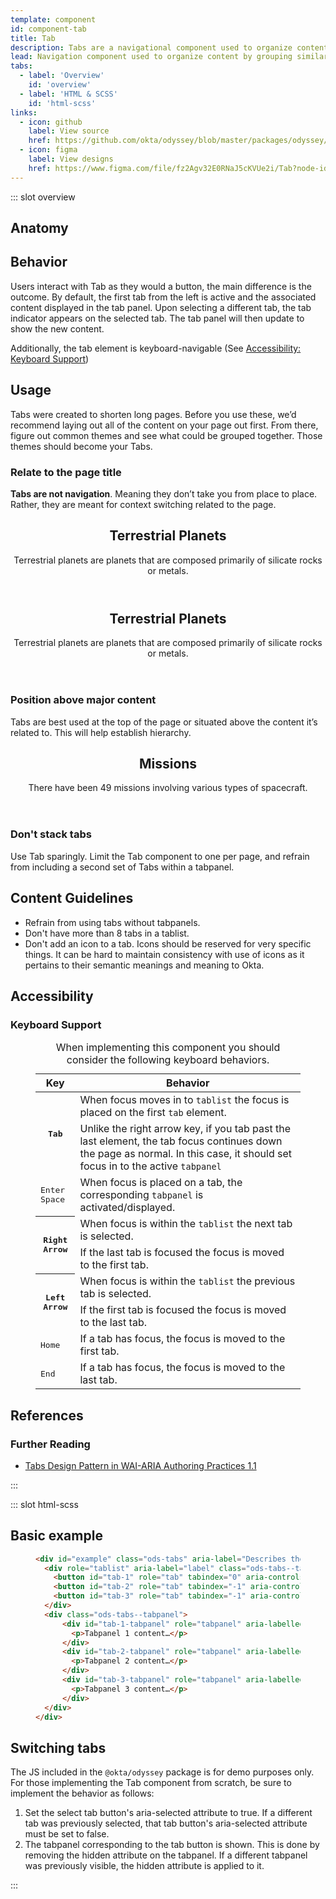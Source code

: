 ```yaml
---
template: component
id: component-tab
title: Tab
description: Tabs are a navigational component used to organize content by grouping similar information on the same page.
lead: Navigation component used to organize content by grouping similar information on the same page. They allow content to be viewed without having to navigate away from that page or route.
tabs:
  - label: 'Overview'
    id: 'overview'
  - label: 'HTML & SCSS'
    id: 'html-scss'
links:
  - icon: github
    label: View source
    href: https://github.com/okta/odyssey/blob/master/packages/odyssey/src/scss/components/_tab.scss
  - icon: figma
    label: View designs
    href: https://www.figma.com/file/fz2Agv32E0RNaJ5cKVUe2i/Tab?node-id=519%3A0
---
```


::: slot overview

## Anatomy


<Anatomy img="images/anatomy-tab.svg" />

## Behavior

<Description>

Users interact with Tab as they would a button, the main difference is the outcome. By default, the first tab from the left is active and the associated content displayed in the tab panel. Upon selecting a different tab, the tab indicator appears on the selected tab. The tab panel will then update to show the new content. 

Additionally, the tab element is keyboard-navigable (See [Accessibility: Keyboard Support](#keyboard-support))

</Description>

<Visual layout="wide" content="full" fade>
  <template>
    <header>
      <h1>Terrestrial Planets</h1>
      <p>Terrestrial planets are planets that are composed primarily of silicate rocks or metals.</p>
    </header>
    <OdsTabs aria-label="Types of terrestrial planets" :active="tabsPlanets.active" :tablist="tabsPlanets.tablist" id="example-1">
      <template slot="tab-mercury">
        <blockquote class="is-sample-unimportant">
          <p>Mercury is the smallest and innermost planet in the Solar System. Its orbit around the Sun takes 87.97 Earth days, the shortest of all the planets in the Solar System.</p>
        </blockquote>
      </template>
      <template slot="tab-venus">
        <blockquote class="is-sample-unimportant">
          <p>Venus is the second planet from the Sun. It is named after the Roman goddess of love and beauty. As the second-brightest natural object in the night sky after the Moon, Venus can cast shadows and can be, on rare occasion, visible to the naked eye in broad daylight.</p>
        </blockquote>
      </template>
      <template slot="tab-earth">
        <blockquote class="is-sample-unimportant">
          <p>Earth is the third planet from the Sun and the only astronomical object known to harbor life. About 29% of Earth's surface is land consisting of continents and islands.</p>
        </blockquote>
      </template>
      <template slot="tab-mars">
        <blockquote class="is-sample-unimportant">
          <p>Mars is the fourth planet from the Sun and the second-smallest planet in the Solar System, being larger than only Mercury. In English, Mars carries the name of the Roman god of war and is often referred to as the "Red Planet".</p>
        </blockquote>
      </template>
    </OdsTabs>
  </template>
</Visual>

## Usage

<Description>

Tabs were created to shorten long pages. Before you use these, we’d recommend laying 
out all of the content on your page out first. From there, figure out common themes and 
see what could be grouped together. Those themes should become your Tabs.

</Description>

### Relate to the page title

<Description>

**Tabs are not navigation**. Meaning they don’t take you from place to place. Rather, they are meant for context switching related to the page.

</Description>

<Visual variant="positive" content="no-end" class="is-tab-small-sample">
  <header>
    <h2>Terrestrial Planets</h2>
    <p>Terrestrial planets are planets that are composed primarily of silicate rocks or metals.</p>
  </header>
  <OdsTabs aria-label="Types of terrestrial planets" :active="tabsPlanets.active" :tablist="tabsPlanets.tablist" id="example-2"></OdsTabs>
</Visual>

<Visual variant="negative" content="no-end" class="is-tab-small-sample">
  <header>
    <h2>Terrestrial Planets</h2>
    <p>Terrestrial planets are planets that are composed primarily of silicate rocks or metals.</p>
  </header>
  <OdsTabs aria-label="Famous constellations" :active="tabsConstellations.active" :tablist="tabsConstellations.tablist" id="example-3"></OdsTabs>
</Visual>

### Position above major content

<Description>

Tabs are best used at the top of the page or situated above the content it’s related to. This will help establish hierarchy.

</Description>


<Visual variant="positive" content="no-end" class="is-tab-small-sample">
  <header>
    <h2>Missions</h2>
    <p>There have been 49 missions involving various types of spacecraft.</p>
  </header>
  <OdsTabs aria-label="Missions by type" :active="tabs.active" :tablist="tabs.tablist" id="example-4"></OdsTabs>
</Visual>

<Visual variant="negative"  content="no-end" class="is-tab-small-sample">
  <OdsTabs aria-label="Missions by type" :active="tabs.active" :tablist="tabs.tablist" id="example-5">
  <template slot="tab-orbiter">
    <header>
      <h2>Missions</h2>
      <p>There have been 8 missions involving orbiters.</p>
    </header>
  </template>
  <template slot="tab-atmospheric">
    <header>
      <h2>Missions</h2>
      <p>There have been 12 missions involving atmospheric vehicles.</p>
    </header>
  </template>
  <template slot="tab-lander">
    <header>
      <h2>Missions</h2>
      <p>There have been 4 missions involving lander vehicles.</p>
    </header>
  </template>
  </OdsTabs>
</Visual>

### Don't stack tabs

<Description>

Use Tab sparingly. Limit the Tab component to one per page, and refrain from including a second set of Tabs within a tabpanel.

</Description>

<Visual variant="negative" class="is-tab-stacked-example" content="no-end">
  <OdsTabs aria-label="Missions by type" :active="tabs.active" :tablist="tabs.tablist" :id="tabs.id"></OdsTabs>
  <OdsTabs aria-label="Missions by year" :active="tabsYears.active" :tablist="tabsYears.tablist" id="example-6"></OdsTabs>
</Visual>

## Content Guidelines

<Description>

- Refrain from using tabs without tabpanels.
- Don't have more than 8 tabs in a tablist.
- Don't add an icon to a tab. Icons should be reserved for very specific things. It can be hard to maintain consistency with use of icons as it pertains to their semantic meanings and meaning to Okta.

</Description>

## Accessibility

### Keyboard Support

<Description>

<figure class="ods-table--figure">
  <table class="ods-table">
    <caption>When implementing this component you should consider the following keyboard behaviors.</caption>
    <thead>
      <tr>
        <th scope="column">Key</th>
        <th scope="column">Behavior</th>
      </tr>
    </thead>
    <tbody>
      <tr>
        <th scope="row" rowspan="2"><kbd>Tab</kbd></th>
        <td>When focus moves in to <code>tablist</code> the focus is placed on the first <code>tab</code> element.</td>
      </tr>
      <tr>
        <td>Unlike the right arrow key, if you tab past the last element, the tab focus continues down the page as normal. In this case, it should set focus in to the active <code>tabpanel</code></td>
      </tr>
      <tr>
        <td><kbd>Enter</kbd> <kbd>Space</kbd></td>
        <td>When focus is placed on a tab, the corresponding <code>tabpanel</code> is activated/displayed.</td>
      </tr>
      <tr>
        <th scope="row" rowspan="2"><kbd>Right Arrow</kbd></th>
        <td>When focus is within the <code>tablist</code> the next tab is selected.</td>
      </tr>
      <tr>
        <td>If the last tab is focused the focus is moved to the first tab.</td>
      </tr>
      <tr>
        <th scope="row" rowspan="2"><kbd>Left Arrow</kbd></th>
        <td>When focus is within the <code>tablist</code> the previous tab is selected.</td>
      </tr>
      <tr>
        <td>If the first tab is focused the focus is moved to the last tab.</td>
      </tr>
      <tr>
        <td><kbd>Home</kbd></td>
        <td>If a tab has focus, the focus is moved to the first tab.</td>
      </tr>
      <tr>
        <td><kbd>End</kbd></td>
        <td>If a tab has focus, the focus is moved to the last tab.</td>
      </tr>
    </tbody>
  </table>
</figure>

</Description>

## References

### Further Reading

- [Tabs Design Pattern in WAI-ARIA Authoring Practices 1.1](https://www.w3.org/TR/wai-aria-practices-1.1/#tabpanel)

:::

::: slot html-scss


## Basic example

<figure class="docs-example">
  <div class="docs-example--rendered">
    <OdsTabs aria-label="Describes the purpose of this set of tabs" :active="tabsPlain.active" :tablist="tabsPlain.tablist" id="example">
      <template slot="tab-1">
        <p>Tabpanel 1 content&hellip;</p>
      </template>
      <template slot="tab-2">
        <p>Tabpanel 2 content&hellip;</p>
      </template>
      <template slot="tab-3">
        <p>Tabpanel 3 content&hellip;</p>
      </template>
    </OdsTabs>
  </div>

  ```html
  <div id="example" class="ods-tabs" aria-label="Describes the purpose of this set of tabs">
    <div role="tablist" aria-label="label" class="ods-tabs--tablist">
      <button id="tab-1" role="tab" tabindex="0" aria-controls="tab-1-tabpanel" class="ods-tabs--tab" aria-selected="true">Tab 1</button>
      <button id="tab-2" role="tab" tabindex="-1" aria-controls="tab-2-tabpanel" class="ods-tabs--tab">Tab 2</button>
      <button id="tab-3" role="tab" tabindex="-1" aria-controls="tab-3-tabpanel" class="ods-tabs--tab">Tab 3</button>
    </div>
    <div class="ods-tabs--tabpanel">
        <div id="tab-1-tabpanel" role="tabpanel" aria-labelledby="tab-1" tabindex="0">
          <p>Tabpanel 1 content…</p>
        </div>
        <div id="tab-2-tabpanel" role="tabpanel" aria-labelledby="tab-2" tabindex="0" hidden="hidden">
          <p>Tabpanel 2 content…</p>
        </div>
        <div id="tab-3-tabpanel" role="tabpanel" aria-labelledby="tab-3" tabindex="0" hidden="hidden">
          <p>Tabpanel 3 content…</p>
        </div>
    </div>
  </div>
  ```

</figure>

## Switching tabs

<Description>

The JS included in the `@okta/odyssey` package is for demo purposes only. For those implementing the Tab component from scratch, be sure to implement the behavior as follows:

1. Set the select tab button's aria-selected attribute to true. If a different tab was previously selected, that tab button's aria-selected attribute must be set to false.
2. The tabpanel corresponding to the tab button is shown. This is done by removing the hidden attribute on the tabpanel. If a different tabpanel was previously visible, the hidden attribute is applied to it.

</Description>

:::


<script>
export default {
  data () {
    return {
      tabs: {
        active: "tab-orbiter",
        tablist: [
          { id: "tab-orbiter", label: 'Orbiter' },
          { id: "tab-atmospheric", label: 'Atmospheric' },
          { id: "tab-lander", label: 'Lander' }
        ]
      },
      tabsYears: {
        active: "tab-1990s",
        tablist: [
          { id: "tab-1990s", label: '1990s' },
          { id: "tab-2000s", label: '2000s' },
          { id: "tab-2010s", label: '2010s' }
        ]
      },
      tabsPlanets: {
        active: "tab-mercury",
        tablist: [
          { id: "tab-mercury", label: 'Mercury' },
          { id: "tab-venus", label: 'Venus' },
          { id: "tab-earth", label: 'Earth' },
          { id: "tab-mars", label: 'Mars' }
        ]
      },
      tabsConstellations: {
        active: "tab-aquarius",
        tablist: [
          { id: "tab-aquarius", label: 'Aquarius' },
          { id: "tab-leo", label: 'Leo' },
          { id: "tab-pisces", label: 'Pisces' }
        ]
      },
      tabsPlain: {
        active: "tab-1",
        tablist: [
          { id: "tab-1", label: 'Tab 1' },
          { id: "tab-2", label: 'Tab 2' },
          { id: "tab-3", label: 'Tab 3' }
        ]
      }
    }
  }
}
</script>

